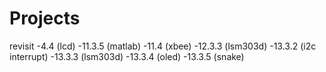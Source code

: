 # Projects
revisit
-4.4 (lcd)
-11.3.5 (matlab)
-11.4 (xbee)
-12.3.3 (lsm303d)
-13.3.2 (i2c interrupt)
-13.3.3 (lsm303d)
-13.3.4 (oled)
-13.3.5 (snake)
